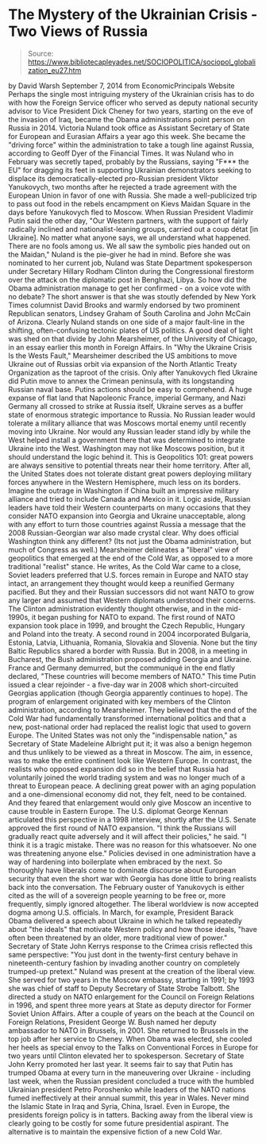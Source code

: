 # The Mystery of the Ukrainian Crisis - Two Views of Russia

> Source: https://www.bibliotecapleyades.net/SOCIOPOLITICA/sociopol_globalization_eu27.htm

by David Warsh
September 7, 2014
from
EconomicPrincipals Website
Perhaps the single most intriguing mystery of
the Ukrainian crisis has to do with how the Foreign Service officer who
served as deputy national security advisor to Vice President
Dick Cheney
for two years, starting on the eve of the invasion of Iraq, became the Obama
administrations point person on Russia in 2014.
Victoria Nuland took office as
Assistant Secretary of State for European and Eurasian Affairs a year ago
this week. She became the "driving force" within the administration to take
a tough line against Russia,
according to Geoff Dyer of the Financial Times.
It was Nuland who in February was secretly
taped, probably by the Russians, saying "F*** the EU" for dragging its feet
in supporting Ukrainian demonstrators seeking to displace its
democratically-elected pro-Russian president Viktor Yanukovych, two
months after he rejected a trade agreement with the European Union in favor
of one with Russia.
She made a well-publicized trip to pass out food
in the rebels encampment on Kievs Maidan Square in the days before
Yanukovych fled to Moscow.
When Russian President Vladimir Putin
said the other day,
"Our Western partners, with the support of
fairly radically inclined and nationalist-leaning groups, carried out a
coup détat [in Ukraine]. No matter what anyone says, we all understand
what happened.
There are no fools among us. We all saw the symbolic pies
handed out on the Maidan," Nuland is the pie-giver he had in mind.
Before she was nominated to her current job,
Nuland was State Department spokesperson under Secretary Hillary Rodham
Clinton during the Congressional firestorm over the attack on the diplomatic
post in Benghazi, Libya.
So how did the Obama administration manage to
get her confirmed - on a voice vote
with no debate? The short answer is that she was
stoutly defended by New York Times columnist David Brooks
and
warmly endorsed by two prominent Republican senators, Lindsey Graham
of South Carolina and John McCain of Arizona.
Clearly Nuland stands on one side of a major
fault-line in the shifting, often-confusing tectonic plates of US politics.
A good deal of light was shed on that divide by
John Mearsheimer, of the
University of Chicago, in an
essay earlier this month in Foreign Affairs.
In "Why the Ukraine Crisis Is the Wests Fault,"
Mearsheimer described the US ambitions to move Ukraine out of Russias orbit
via expansion of the North Atlantic Treaty Organization as the taproot of
the crisis.
Only after Yanukovych fled Ukraine did Putin
move to annex the Crimean peninsula, with its longstanding Russian naval
base.
Putins actions should be easy to
comprehend. A huge expanse of flat land that Napoleonic France, imperial
Germany, and Nazi Germany all crossed to strike at Russia itself,
Ukraine serves as a buffer state of enormous strategic importance to
Russia.
No Russian leader would tolerate a military
alliance that was Moscows mortal enemy until recently moving into
Ukraine. Nor would any Russian leader stand idly by while the West
helped install a government there that was determined to integrate
Ukraine into the West.
Washington may not like Moscows position,
but it should understand the logic behind it. This is Geopolitics 101:
great powers are always sensitive to potential threats near their home
territory.
After all, the United States does not
tolerate distant great powers deploying military forces anywhere in the
Western Hemisphere, much less on its borders. Imagine the outrage in
Washington if China built an impressive military alliance and tried to
include Canada and Mexico in it.
Logic aside, Russian leaders have told their
Western counterparts on many occasions that they consider NATO expansion
into Georgia and Ukraine unacceptable, along with any effort to turn
those countries against Russia a message that the 2008
Russian-Georgian war also made crystal clear.
Why does official Washington think any
different? (Its not just the Obama administration, but much of Congress as
well.)
Mearsheimer delineates a "liberal" view of
geopolitics that emerged at the end of the Cold War, as opposed to a more
traditional "realist" stance. He writes,
As the Cold War came to a close, Soviet
leaders preferred that U.S. forces remain in Europe and NATO stay
intact, an arrangement they thought would keep a reunified Germany
pacified.
But they and their Russian successors did not want NATO to
grow any larger and assumed that Western diplomats understood their
concerns. The Clinton administration evidently thought otherwise, and in
the mid-1990s, it began pushing for NATO to expand.
The first round of NATO expansion took place in
1999, and brought the Czech Republic, Hungary and Poland into the treaty.
A second round in 2004 incorporated Bulgaria,
Estonia, Latvia, Lithuania, Romania, Slovakia and Slovenia. None but the
tiny Baltic Republics shared a border with Russia. But in 2008, in a meeting
in Bucharest, the Bush administration proposed adding Georgia and Ukraine.
France and Germany demurred, but the communiqué in the end flatly declared,
"These countries will become members of NATO."
This time Putin issued a
clear rejoinder - a five-day war in 2008 which short-circuited Georgias
application (though Georgia apparently continues to hope).
The program of enlargement originated with key
members of the Clinton administration, according to Mearsheimer.
They believed that the end of the Cold War
had fundamentally transformed international politics and that a new,
post-national order had replaced the realist logic that used to govern
Europe.
The United States was not only the
"indispensable nation," as Secretary of State Madeleine Albright put it;
it was also a benign hegemon and thus unlikely to be viewed as a threat
in Moscow. The aim, in essence, was to make the entire continent look
like Western Europe.
In contrast, the realists who opposed expansion
did so in the belief that Russia had voluntarily joined the world trading
system and was no longer much of a threat to European peace.
A declining great power with an aging population
and a one-dimensional economy did not, they felt, need to be contained.
And they feared that enlargement would only give
Moscow an incentive to cause trouble in Eastern Europe.
The U.S. diplomat George Kennan
articulated this perspective in a 1998 interview, shortly after the U.S.
Senate approved the first round of NATO expansion.
"I think the Russians will gradually react
quite adversely and it will affect their policies," he said. "I think it
is a tragic mistake. There was no reason for this whatsoever. No one was
threatening anyone else."
Policies devised in one administration have a
way of hardening into boilerplate when embraced by the next.
So thoroughly have liberals come to dominate
discourse about European security that even the short war with Georgia has
done little to bring realists back into the conversation.
The February ouster of Yanukovych is either
cited as the will of a sovereign people yearning to be free or, more
frequently, simply ignored altogether.
The liberal worldview is now accepted dogma
among U.S. officials.
In March, for example, President Barack
Obama delivered a speech about Ukraine in which he talked repeatedly
about "the ideals" that motivate Western policy and how those ideals,
"have often been threatened by an older,
more traditional view of power."
Secretary of State John Kerrys response to
the Crimea crisis reflected this same perspective:
"You just dont in the twenty-first
century behave in nineteenth-century fashion by invading another
country on completely trumped-up pretext."
Nuland was present at the creation of the
liberal view. She served for two years in the Moscow embassy, starting in
1991; by 1993 she was chief of staff to Deputy Secretary of State
Strobe Talbott.
She directed a study on NATO enlargement for the
Council on Foreign Relations in 1996, and spent three more years at State as
deputy director for Former Soviet Union Affairs.
After a couple of years on the beach at the
Council on Foreign Relations, President George W. Bush named her deputy
ambassador to NATO in Brussels, in 2001. She returned to Brussels in the top
job after her service to Cheney.
When Obama was elected, she cooled her heels as
special envoy to the Talks on Conventional Forces in Europe for two years
until Clinton elevated her to spokesperson. Secretary of State John Kerry
promoted her last year.
It seems fair to say that Putin has trumped
Obama at every turn in the maneuvering over Ukraine - including last week,
when the Russian president concluded a truce with the humbled Ukrainian
president Petro Poroshenko while leaders of the NATO nations fumed
ineffectively at their annual summit, this year in Wales.
Never mind the
Islamic State in Iraq and Syria, China, Israel. Even in Europe, the
presidents foreign policy is in tatters.
Backing away from the liberal view is clearly
going to be costly for some future presidential aspirant. The alternative is
to maintain the expensive fiction of a new Cold War.
